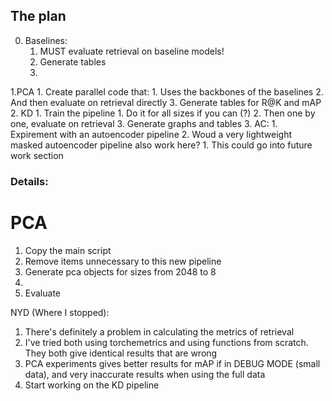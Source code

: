 
## The plan
0. Baselines:
    1. MUST evaluate retrieval on baseline models!
    2. Generate tables
    3. 
    
1.PCA
    1. Create parallel code that:
        1. Uses the backbones of the baselines
        2. And then evaluate on retrieval directly
        3. Generate tables for R@K and mAP
2. KD
    1. Train the pipeline
        1. Do it for all sizes if you can (?) 
        2. Then one by one, evaluate on retrieval
        3. Generate graphs and tables
3. AC:
    1. Expirement with an autoencoder pipeline
    2. Woud a very lightweight masked autoencoder pipeline also work here?
        1. This could go into future work section


### Details:
# PCA
1. Copy the main script
2. Remove items unnecessary to this new pipeline
3. Generate pca objects for sizes from 2048 to 8
4.
4. Evaluate

NYD (Where I stopped):
1. There's definitely a problem in calculating the metrics of retrieval
2. I've tried both using torchemetrics and using functions from scratch. They both give identical results that are wrong
3. PCA experiments gives better results for mAP if in DEBUG MODE (small data), and very inaccurate results when using the full data
4. Start working on the KD pipeline